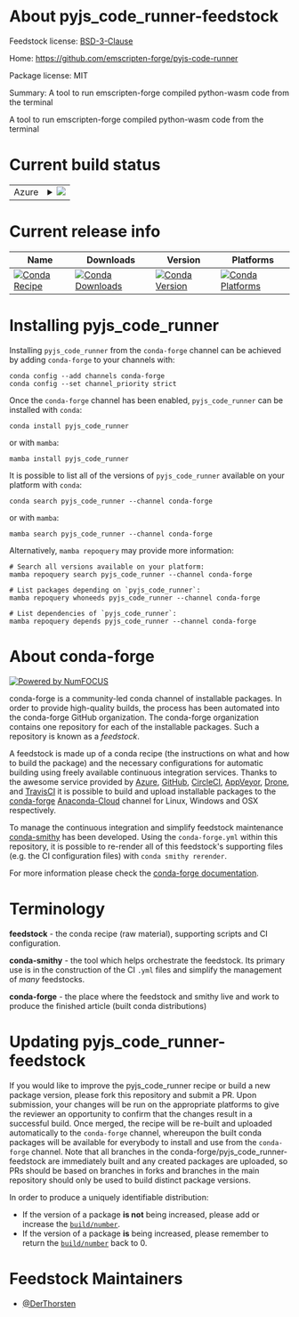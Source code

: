 About pyjs_code_runner-feedstock
================================

Feedstock license: [BSD-3-Clause](https://github.com/conda-forge/pyjs_code_runner-feedstock/blob/main/LICENSE.txt)

Home: https://github.com/emscripten-forge/pyjs-code-runner

Package license: MIT

Summary: A tool to run emscripten-forge compiled python-wasm code from the terminal

A tool to run emscripten-forge compiled python-wasm code from the terminal


Current build status
====================


<table>
    
  <tr>
    <td>Azure</td>
    <td>
      <details>
        <summary>
          <a href="https://dev.azure.com/conda-forge/feedstock-builds/_build/latest?definitionId=18908&branchName=main">
            <img src="https://dev.azure.com/conda-forge/feedstock-builds/_apis/build/status/pyjs_code_runner-feedstock?branchName=main">
          </a>
        </summary>
        <table>
          <thead><tr><th>Variant</th><th>Status</th></tr></thead>
          <tbody><tr>
              <td>linux_64_python3.10.____cpython</td>
              <td>
                <a href="https://dev.azure.com/conda-forge/feedstock-builds/_build/latest?definitionId=18908&branchName=main">
                  <img src="https://dev.azure.com/conda-forge/feedstock-builds/_apis/build/status/pyjs_code_runner-feedstock?branchName=main&jobName=linux&configuration=linux%20linux_64_python3.10.____cpython" alt="variant">
                </a>
              </td>
            </tr><tr>
              <td>linux_64_python3.11.____cpython</td>
              <td>
                <a href="https://dev.azure.com/conda-forge/feedstock-builds/_build/latest?definitionId=18908&branchName=main">
                  <img src="https://dev.azure.com/conda-forge/feedstock-builds/_apis/build/status/pyjs_code_runner-feedstock?branchName=main&jobName=linux&configuration=linux%20linux_64_python3.11.____cpython" alt="variant">
                </a>
              </td>
            </tr><tr>
              <td>linux_64_python3.8.____cpython</td>
              <td>
                <a href="https://dev.azure.com/conda-forge/feedstock-builds/_build/latest?definitionId=18908&branchName=main">
                  <img src="https://dev.azure.com/conda-forge/feedstock-builds/_apis/build/status/pyjs_code_runner-feedstock?branchName=main&jobName=linux&configuration=linux%20linux_64_python3.8.____cpython" alt="variant">
                </a>
              </td>
            </tr><tr>
              <td>linux_64_python3.9.____73_pypy</td>
              <td>
                <a href="https://dev.azure.com/conda-forge/feedstock-builds/_build/latest?definitionId=18908&branchName=main">
                  <img src="https://dev.azure.com/conda-forge/feedstock-builds/_apis/build/status/pyjs_code_runner-feedstock?branchName=main&jobName=linux&configuration=linux%20linux_64_python3.9.____73_pypy" alt="variant">
                </a>
              </td>
            </tr><tr>
              <td>linux_64_python3.9.____cpython</td>
              <td>
                <a href="https://dev.azure.com/conda-forge/feedstock-builds/_build/latest?definitionId=18908&branchName=main">
                  <img src="https://dev.azure.com/conda-forge/feedstock-builds/_apis/build/status/pyjs_code_runner-feedstock?branchName=main&jobName=linux&configuration=linux%20linux_64_python3.9.____cpython" alt="variant">
                </a>
              </td>
            </tr><tr>
              <td>osx_64_python3.10.____cpython</td>
              <td>
                <a href="https://dev.azure.com/conda-forge/feedstock-builds/_build/latest?definitionId=18908&branchName=main">
                  <img src="https://dev.azure.com/conda-forge/feedstock-builds/_apis/build/status/pyjs_code_runner-feedstock?branchName=main&jobName=osx&configuration=osx%20osx_64_python3.10.____cpython" alt="variant">
                </a>
              </td>
            </tr><tr>
              <td>osx_64_python3.11.____cpython</td>
              <td>
                <a href="https://dev.azure.com/conda-forge/feedstock-builds/_build/latest?definitionId=18908&branchName=main">
                  <img src="https://dev.azure.com/conda-forge/feedstock-builds/_apis/build/status/pyjs_code_runner-feedstock?branchName=main&jobName=osx&configuration=osx%20osx_64_python3.11.____cpython" alt="variant">
                </a>
              </td>
            </tr><tr>
              <td>osx_64_python3.8.____cpython</td>
              <td>
                <a href="https://dev.azure.com/conda-forge/feedstock-builds/_build/latest?definitionId=18908&branchName=main">
                  <img src="https://dev.azure.com/conda-forge/feedstock-builds/_apis/build/status/pyjs_code_runner-feedstock?branchName=main&jobName=osx&configuration=osx%20osx_64_python3.8.____cpython" alt="variant">
                </a>
              </td>
            </tr><tr>
              <td>osx_64_python3.9.____73_pypy</td>
              <td>
                <a href="https://dev.azure.com/conda-forge/feedstock-builds/_build/latest?definitionId=18908&branchName=main">
                  <img src="https://dev.azure.com/conda-forge/feedstock-builds/_apis/build/status/pyjs_code_runner-feedstock?branchName=main&jobName=osx&configuration=osx%20osx_64_python3.9.____73_pypy" alt="variant">
                </a>
              </td>
            </tr><tr>
              <td>osx_64_python3.9.____cpython</td>
              <td>
                <a href="https://dev.azure.com/conda-forge/feedstock-builds/_build/latest?definitionId=18908&branchName=main">
                  <img src="https://dev.azure.com/conda-forge/feedstock-builds/_apis/build/status/pyjs_code_runner-feedstock?branchName=main&jobName=osx&configuration=osx%20osx_64_python3.9.____cpython" alt="variant">
                </a>
              </td>
            </tr><tr>
              <td>win_64_python3.10.____cpython</td>
              <td>
                <a href="https://dev.azure.com/conda-forge/feedstock-builds/_build/latest?definitionId=18908&branchName=main">
                  <img src="https://dev.azure.com/conda-forge/feedstock-builds/_apis/build/status/pyjs_code_runner-feedstock?branchName=main&jobName=win&configuration=win%20win_64_python3.10.____cpython" alt="variant">
                </a>
              </td>
            </tr><tr>
              <td>win_64_python3.11.____cpython</td>
              <td>
                <a href="https://dev.azure.com/conda-forge/feedstock-builds/_build/latest?definitionId=18908&branchName=main">
                  <img src="https://dev.azure.com/conda-forge/feedstock-builds/_apis/build/status/pyjs_code_runner-feedstock?branchName=main&jobName=win&configuration=win%20win_64_python3.11.____cpython" alt="variant">
                </a>
              </td>
            </tr><tr>
              <td>win_64_python3.8.____cpython</td>
              <td>
                <a href="https://dev.azure.com/conda-forge/feedstock-builds/_build/latest?definitionId=18908&branchName=main">
                  <img src="https://dev.azure.com/conda-forge/feedstock-builds/_apis/build/status/pyjs_code_runner-feedstock?branchName=main&jobName=win&configuration=win%20win_64_python3.8.____cpython" alt="variant">
                </a>
              </td>
            </tr><tr>
              <td>win_64_python3.9.____73_pypy</td>
              <td>
                <a href="https://dev.azure.com/conda-forge/feedstock-builds/_build/latest?definitionId=18908&branchName=main">
                  <img src="https://dev.azure.com/conda-forge/feedstock-builds/_apis/build/status/pyjs_code_runner-feedstock?branchName=main&jobName=win&configuration=win%20win_64_python3.9.____73_pypy" alt="variant">
                </a>
              </td>
            </tr><tr>
              <td>win_64_python3.9.____cpython</td>
              <td>
                <a href="https://dev.azure.com/conda-forge/feedstock-builds/_build/latest?definitionId=18908&branchName=main">
                  <img src="https://dev.azure.com/conda-forge/feedstock-builds/_apis/build/status/pyjs_code_runner-feedstock?branchName=main&jobName=win&configuration=win%20win_64_python3.9.____cpython" alt="variant">
                </a>
              </td>
            </tr>
          </tbody>
        </table>
      </details>
    </td>
  </tr>
</table>

Current release info
====================

| Name | Downloads | Version | Platforms |
| --- | --- | --- | --- |
| [![Conda Recipe](https://img.shields.io/badge/recipe-pyjs_code_runner-green.svg)](https://anaconda.org/conda-forge/pyjs_code_runner) | [![Conda Downloads](https://img.shields.io/conda/dn/conda-forge/pyjs_code_runner.svg)](https://anaconda.org/conda-forge/pyjs_code_runner) | [![Conda Version](https://img.shields.io/conda/vn/conda-forge/pyjs_code_runner.svg)](https://anaconda.org/conda-forge/pyjs_code_runner) | [![Conda Platforms](https://img.shields.io/conda/pn/conda-forge/pyjs_code_runner.svg)](https://anaconda.org/conda-forge/pyjs_code_runner) |

Installing pyjs_code_runner
===========================

Installing `pyjs_code_runner` from the `conda-forge` channel can be achieved by adding `conda-forge` to your channels with:

```
conda config --add channels conda-forge
conda config --set channel_priority strict
```

Once the `conda-forge` channel has been enabled, `pyjs_code_runner` can be installed with `conda`:

```
conda install pyjs_code_runner
```

or with `mamba`:

```
mamba install pyjs_code_runner
```

It is possible to list all of the versions of `pyjs_code_runner` available on your platform with `conda`:

```
conda search pyjs_code_runner --channel conda-forge
```

or with `mamba`:

```
mamba search pyjs_code_runner --channel conda-forge
```

Alternatively, `mamba repoquery` may provide more information:

```
# Search all versions available on your platform:
mamba repoquery search pyjs_code_runner --channel conda-forge

# List packages depending on `pyjs_code_runner`:
mamba repoquery whoneeds pyjs_code_runner --channel conda-forge

# List dependencies of `pyjs_code_runner`:
mamba repoquery depends pyjs_code_runner --channel conda-forge
```


About conda-forge
=================

[![Powered by
NumFOCUS](https://img.shields.io/badge/powered%20by-NumFOCUS-orange.svg?style=flat&colorA=E1523D&colorB=007D8A)](https://numfocus.org)

conda-forge is a community-led conda channel of installable packages.
In order to provide high-quality builds, the process has been automated into the
conda-forge GitHub organization. The conda-forge organization contains one repository
for each of the installable packages. Such a repository is known as a *feedstock*.

A feedstock is made up of a conda recipe (the instructions on what and how to build
the package) and the necessary configurations for automatic building using freely
available continuous integration services. Thanks to the awesome service provided by
[Azure](https://azure.microsoft.com/en-us/services/devops/), [GitHub](https://github.com/),
[CircleCI](https://circleci.com/), [AppVeyor](https://www.appveyor.com/),
[Drone](https://cloud.drone.io/welcome), and [TravisCI](https://travis-ci.com/)
it is possible to build and upload installable packages to the
[conda-forge](https://anaconda.org/conda-forge) [Anaconda-Cloud](https://anaconda.org/)
channel for Linux, Windows and OSX respectively.

To manage the continuous integration and simplify feedstock maintenance
[conda-smithy](https://github.com/conda-forge/conda-smithy) has been developed.
Using the ``conda-forge.yml`` within this repository, it is possible to re-render all of
this feedstock's supporting files (e.g. the CI configuration files) with ``conda smithy rerender``.

For more information please check the [conda-forge documentation](https://conda-forge.org/docs/).

Terminology
===========

**feedstock** - the conda recipe (raw material), supporting scripts and CI configuration.

**conda-smithy** - the tool which helps orchestrate the feedstock.
                   Its primary use is in the construction of the CI ``.yml`` files
                   and simplify the management of *many* feedstocks.

**conda-forge** - the place where the feedstock and smithy live and work to
                  produce the finished article (built conda distributions)


Updating pyjs_code_runner-feedstock
===================================

If you would like to improve the pyjs_code_runner recipe or build a new
package version, please fork this repository and submit a PR. Upon submission,
your changes will be run on the appropriate platforms to give the reviewer an
opportunity to confirm that the changes result in a successful build. Once
merged, the recipe will be re-built and uploaded automatically to the
`conda-forge` channel, whereupon the built conda packages will be available for
everybody to install and use from the `conda-forge` channel.
Note that all branches in the conda-forge/pyjs_code_runner-feedstock are
immediately built and any created packages are uploaded, so PRs should be based
on branches in forks and branches in the main repository should only be used to
build distinct package versions.

In order to produce a uniquely identifiable distribution:
 * If the version of a package **is not** being increased, please add or increase
   the [``build/number``](https://docs.conda.io/projects/conda-build/en/latest/resources/define-metadata.html#build-number-and-string).
 * If the version of a package **is** being increased, please remember to return
   the [``build/number``](https://docs.conda.io/projects/conda-build/en/latest/resources/define-metadata.html#build-number-and-string)
   back to 0.

Feedstock Maintainers
=====================

* [@DerThorsten](https://github.com/DerThorsten/)

